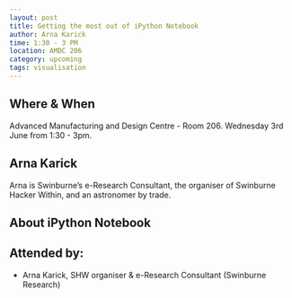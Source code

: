```yaml
---
layout: post
title: Getting the most out of iPython Notebook
author: Arna Karick
time: 1:30 - 3 PM
location: AMDC 206
category: upcoming
tags: visualisation
---
```


## Where & When

Advanced Manufacturing and Design Centre - Room 206. Wednesday 3rd June from 1:30 - 3pm.

## Arna Karick

Arna is Swinburne’s e-Research Consultant, the organiser of Swinburne Hacker Within, and an astronomer by trade. 

## About iPython Notebook 


## Attended by:
<ul>
<li>Arna Karick, SHW organiser  &amp; e-Research Consultant (Swinburne Research)</li>
</ul>
